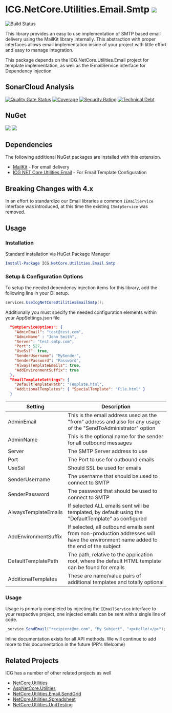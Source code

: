# ICG.NetCore.Utilities.Email.Smtp ![](https://img.shields.io/github/license/iowacomputergurus/netcore.utilities.email.smtp.svg)

![Build Status](https://github.com/IowaComputerGurus/netcore.utilities.email.emtp/actions/workflows/ci-build.yml/badge.svg)

This library provides an easy to use implementation of SMTP based email delivery using the MailKit library internally.  This abstraction with proper interfaces allows email implementation inside of your project with little effort and easy to manage integration.

This package depends on the ICG.NetCore.Utilities.Email project for template implementation, as well as the IEmailService interface for Dependency Injection

## SonarCloud Analysis

[![Quality Gate Status](https://sonarcloud.io/api/project_badges/measure?project=IowaComputerGurus_netcore.utilities.email.smtp&metric=alert_status)](https://sonarcloud.io/dashboard?id=IowaComputerGurus_netcore.utilities.email.smtp)
[![Coverage](https://sonarcloud.io/api/project_badges/measure?project=IowaComputerGurus_netcore.utilities.email.smtp&metric=coverage)](https://sonarcloud.io/dashboard?id=IowaComputerGurus_netcore.utilities.email.smtp)
[![Security Rating](https://sonarcloud.io/api/project_badges/measure?project=IowaComputerGurus_netcore.utilities.email.smtp&metric=security_rating)](https://sonarcloud.io/dashboard?id=IowaComputerGurus_netcore.utilities.email.smtp)
[![Technical Debt](https://sonarcloud.io/api/project_badges/measure?project=IowaComputerGurus_netcore.utilities.email.smtp&metric=sqale_index)](https://sonarcloud.io/dashboard?id=IowaComputerGurus_netcore.utilities.email.smtp)


## NuGet

![](https://img.shields.io/nuget/v/icg.netcore.utilities.email.smtp.svg) ![](https://img.shields.io/nuget/dt/icg.netcore.utilities.email.smtp.svg)

## Dependencies
The following additional NuGet packages are installed with this extension.

* [MailKit](https://github.com/jstedfast/MailKit) - For email delivery
* [ICG NET Core Utilities Email](https://github.com/IowaComputerGurus/netcore.utilities.email) - For Email Template Configuration

## Breaking Changes with 4.x
In an effort to standardize our Email libraries a common `IEmailService` interface was introduced, at this time the existing `ISmtpService` was removed.

## Usage

### Installation
Standard installation via HuGet Package Manager
``` powershell
Install-Package ICG.NetCore.Utilities.Email.Smtp
```

### Setup & Configuration Options
To setup the needed dependency injection items for this library, add the following line in your DI setup.
``` csharp
services.UseIcgNetCoreUtilitiesEmailSmtp();
```

Additionally you must specify the needed configuration elements within your AppSettings.json file

``` json
  "SmtpServiceOptions": {
    "AdminEmail": "test@test.com",
    "AdminName" : "John Smith",
    "Server": "test.smtp.com",
    "Port": 527,
    "UseSsl": true,
    "SenderUsername": "MySender",
    "SenderPassword": "Password",
    "AlwaysTemplateEmails": true,
    "AddEnvironmentSuffix": true
  },
  "EmailTemplateSettings": {
    "DefaultTemplatePath": "Template.html",
    "AdditionalTemplates": { "SpecialTemplate": "File.html" }
  }
```


| Setting | Description |
| --- | --- |
| AdminEmail | This is the email address used as the "from" address and also for any usage of the "SendToAdministrator" option |
| AdminName | This is the optional name for the sender for all outbound messages |
| Server | The SMTP Server address to use |
| Port | The Port to use for outbound emails |
| UseSsl | Should SSL be used for emails |
| SenderUsername | The username that should be used to connect to SMTP |
| SenderPassword | The password that should be used to connect to SMTP |
| AlwaysTemplateEmails | If selected ALL emails sent will be templated, by default using the "DefaultTemplate" as configured |
| AddEnvironmentSuffix | If selected, all outbound emails sent from non-production addresses will have the environment name added to the end of the subject |
| DefaultTemplatePath | The path, relative to the application root, where the default HTML template can be found for emails |
| AdditionalTemplates | These are name/value pairs of additional templates and totally optional |


### Usage

Usage is primarly completed by injecting the `IEmailService` interface to your respective project, one injected emails can be sent with a single line of code. 

``` csharp
_service.SendEmail("recipient@me.com", "My Subject", "<p>Hello!</p>");
```

Inline documentation exists for all API methods. We will continue to add more to this documentation in the future (PR's Welcome)

## Related Projects

ICG has a number of other related projects as well

* [NetCore.Utilities](https://www.github.com/iowacomputergurus/netcore.utilities)
* [AspNetCore.Utilities](https://www.github.com/iowacomputergurus/aspnetcore.utilities)
* [NetCore.Utilities.Email.SendGrid](https://www.github.com/iowacomputergurus/netcore.utilities.email.sendgrid)
* [NetCore.Utilities.Spreadsheet](https://www.github.com/iowacomputergurus/netcore.utilities.spreadsheet)
* [NetCore.Utilities.UnitTesting](https://www.github.com/iowacomputergurus/netcore.utilities.unittesting)
